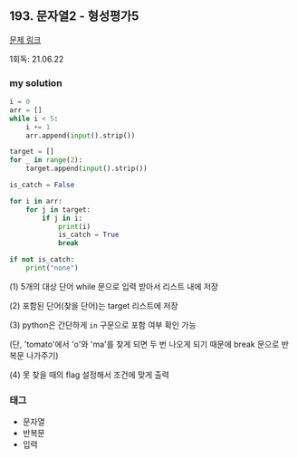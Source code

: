 ## 193. 문자열2 - 형성평가5

[문제 링크](http://www.jungol.co.kr/bbs/board.php?bo_table=pbank&wr_id=93&sca=10f0)

1회독: 21.06.22



### my solution

```python
i = 0
arr = []
while i < 5:
    i += 1
    arr.append(input().strip())

target = []
for _ in range(2):
    target.append(input().strip())

is_catch = False

for i in arr:
    for j in target:
        if j in i:
            print(i)
            is_catch = True
            break

if not is_catch:
    print("none")
```

(1) 5개의 대상 단어 while 문으로 입력 받아서 리스트 내에 저장

(2) 포함된 단어(찾을 단어)는 target 리스트에 저장

(3) python은 간단하게 `in` 구문으로 포함 여부 확인 가능

(단, 'tomato'에서 'o'와 'ma'를 찾게 되면 두 번 나오게 되기 때문에 break 문으로 반복문 나가주기)

(4) 못 찾을 때의 flag 설정해서 조건에 맞게 출력

 

### 태그

- 문자열
- 반복문
- 입력